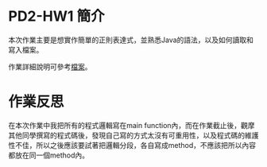 # PD2-HW1 簡介

本次作業主要是想實作簡單的正則表達式，並熟悉Java的語法，以及如何讀取和寫入檔案。

作業詳細說明可參考[檔案](https://chuangkt.notion.site/PD2-Homework-1-3fce92cd9b504721bdefc0d214e9bad0)。

# 作業反思

在本次作業中我把所有的程式邏輯寫在main function內，而在作業截止後，觀摩其他同學撰寫的程式碼後，發現自己寫的方式太沒有可重用性，以及程式碼的維護性不佳，所以之後應該要試著把邏輯分段，各自寫成method，不應該把所以內容都放在同一個method內。
